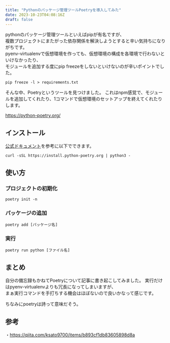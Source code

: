 ```yaml
---
title: "Pythonのパッケージ管理ツールPoetryを導入してみた"
date: 2023-10-23T04:08:16Z
draft: false
---
```


pythonのパッケージ管理ツールといえばpipが有名ですが、  
複数プロジェクトにまたがった依存関係を解決しようとすると辛い気持ちになりがちです。  
pyenv-virtualenvで仮想環境を作っても、仮想環境の構成を各環境で行わないといけなかったり、  
モジュールを追加する度にpip freezeをしないといけないのが辛いポイントでした。

```shell
pip freeze -l > requirements.txt
```

そんな中、Poetryというツールを見つけました。
これはnpm感覚で、モジュールを追加してくれたり、1コマンドで仮想環境のセットアップを終えてくれたりします。

<https://python-poetry.org/>

## インストール

[公式ドキュメント](https://python-poetry.org/docs/)を参考に以下でできます。

```shell
curl -sSL https://install.python-poetry.org | python3 -
```

## 使い方

### プロジェクトの初期化

```shell
poetry init -n
```

### パッケージの追加

```shell
poetry add [パッケージ名]
```

### 実行

```shell
poetry run python [ファイル名]
```

## まとめ

自分の備忘録もかねてPoetryについて記事に書き起こしてみました。
実行だけはpyenv-virtualenvよりも冗長になってしまいますが、  
まぁ実行コマンドを手打ちする機会はほぼないので良いかなって感じです。

ちなみにpoetryは詩って意味だそう。

## 参考

・<https://qiita.com/ksato9700/items/b893cf1db83605898d8a>
